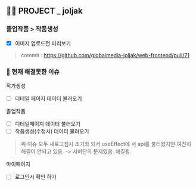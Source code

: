 ## 👩‍🎓 PROJECT _ joljak
### 졸업작품 > 작품생성
- [X]  이미지 업로드전 미리보기

> commit : https://github.com/globalmedia-joljak/web-frontend/pull/71

### 🎯 현재 해결못한 이슈
작가생성 
- [ ] 디테일 페이지 데이터 불러오기

졸업작품
- [ ] 디테일페이지 데이터 불러오기
- [ ] 작품생성(수정시) 데이터 불러오기
> 위 이슈 모두 새로고침시 초기화 되서 useEffect에 서 api를 불러왔지만 여전히 해결이 안되고 있음. -> 서버단의 문제였음. 해결됨.

마이페이지
- [ ] 로그인시 확인 하기 
